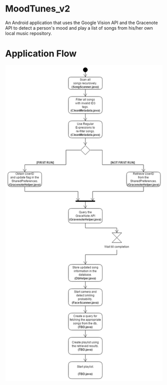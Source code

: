 # MoodTunes_v2
An Android application that uses the Google Vision API and the Gracenote API to detect a person's mood and play a list of songs from his/her own local music repository.

# Application Flow
![Flow Diagram](/Resources/flow_diagram.png?raw=true "Application flow diagram")
